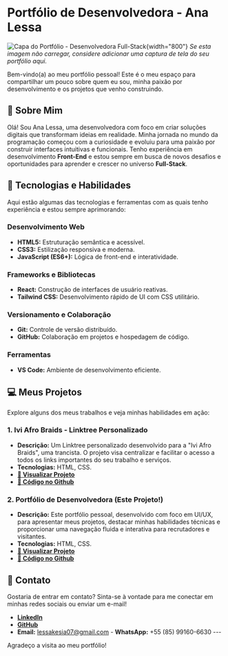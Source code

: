 # Portfólio de Desenvolvedora - Ana Lessa

![Capa do Portfólio - Desenvolvedora Full-Stack]({{profile.jpg-73adf550-f227-4660-b210-7edcac65f93c}}){width="800"}
*Se esta imagem não carregar, considere adicionar uma captura de tela do seu portfólio aqui.*

Bem-vindo(a) ao meu portfólio pessoal! Este é o meu espaço para compartilhar um pouco sobre quem eu sou, minha paixão por desenvolvimento e os projetos que venho construindo.

## 🌟 Sobre Mim

Olá! Sou Ana Lessa, uma desenvolvedora com foco em criar soluções digitais que transformam ideias em realidade. Minha jornada no mundo da programação começou com a curiosidade e evoluiu para uma paixão por construir interfaces intuitivas e funcionais. Tenho experiência em desenvolvimento **Front-End** e estou sempre em busca de novos desafios e oportunidades para aprender e crescer no universo **Full-Stack**.

## 🚀 Tecnologias e Habilidades

Aqui estão algumas das tecnologias e ferramentas com as quais tenho experiência e estou sempre aprimorando:

### Desenvolvimento Web
-   **HTML5:** Estruturação semântica e acessível.
-   **CSS3:** Estilização responsiva e moderna.
-   **JavaScript (ES6+):** Lógica de front-end e interatividade.

### Frameworks e Bibliotecas
-   **React:** Construção de interfaces de usuário reativas.
-   **Tailwind CSS:** Desenvolvimento rápido de UI com CSS utilitário.

### Versionamento e Colaboração
-   **Git:** Controle de versão distribuído.
-   **GitHub:** Colaboração em projetos e hospedagem de código.

### Ferramentas
-   **VS Code:** Ambiente de desenvolvimento eficiente.

## 💻 Meus Projetos

Explore alguns dos meus trabalhos e veja minhas habilidades em ação:

### 1. Ivi Afro Braids - Linktree Personalizado
-   **Descrição:** Um Linktree personalizado desenvolvido para a "Ivi Afro Braids", uma trancista. O projeto visa centralizar e facilitar o acesso a todos os links importantes do seu trabalho e serviços.
-   **Tecnologias:** HTML, CSS.
-   **[🔗 Visualizar Projeto](https://linktree-ivi-afro-braids-one.vercel.app/)**
-   **[🐙 Código no Github](https://github.com/analessp/linktree)**

### 2. Portfólio de Desenvolvedora (Este Projeto!)
-   **Descrição:** Este portfólio pessoal, desenvolvido com foco em UI/UX, para apresentar meus projetos, destacar minhas habilidades técnicas e proporcionar uma navegação fluida e interativa para recrutadores e visitantes.
-   **Tecnologias:** HTML, CSS.
-   **[🔗 Visualizar Projeto](https://portfolio-analessa.vercel.app/)**
-   **[🐙 Código no Github](https://github.com/analessp/portfolio-developer)**

## 📧 Contato

Gostaria de entrar em contato? Sinta-se à vontade para me conectar em minhas redes sociais ou enviar um e-mail!

-   **[LinkedIn](https://linkedin.com/in/ana-lessa-silva)**
-   **[GitHub](https://github.com/analessp)**
-   **Email:** lessakesia07@gmail.com -   **WhatsApp:** +55 (85) 99160-6630 ---

Agradeço a visita ao meu portfólio!
